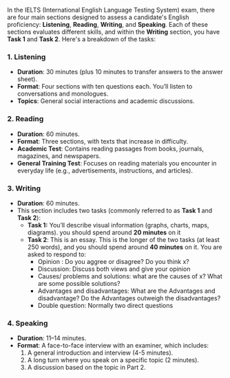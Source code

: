 In the IELTS (International English Language Testing System) exam, there are four main sections designed to assess a candidate's English proficiency: **Listening**, **Reading**, **Writing**, and **Speaking**. Each of these sections evaluates different skills, and within the **Writing** section, you have **Task 1** and **Task 2**. Here's a breakdown of the tasks:

### 1. **Listening**

- **Duration**: 30 minutes (plus 10 minutes to transfer answers to the answer sheet).
- **Format**: Four sections with ten questions each. You’ll listen to conversations and monologues.
- **Topics**: General social interactions and academic discussions.

### 2. **Reading**

- **Duration**: 60 minutes.
- **Format**: Three sections, with texts that increase in difficulty.
- **Academic Test**: Contains reading passages from books, journals, magazines, and newspapers.
- **General Training Test**: Focuses on reading materials you encounter in everyday life (e.g., advertisements, instructions, and articles).

### 3. **Writing**

- **Duration**: 60 minutes.
- This section includes two tasks (commonly referred to as **Task 1** and **Task 2**):
    - **Task 1:** You’ll describe visual information (graphs, charts, maps, diagrams). you should spend around **20 minutes** on it
    - **Task 2**: This is an essay. This is the longer of the two tasks (at least 250 words), and you should spend around **40 minutes** on it. You are asked to respond to:
	    - Opinion : Do you aggree or disagree? Do you think x?
	    - Discussion: Discuss both views and give your opinion
	    - Causes/ problems and solutions: what are the causes of x? What are some possible solutions?
	    - Advantages and disadvantages: What are the Advantages and disadvantage? Do the Advantages outweigh the disadvantages?
	    - Double question: Normally two direct questions

### 4. **Speaking**

- **Duration**: 11–14 minutes.
- **Format**: A face-to-face interview with an examiner, which includes:
    1. A general introduction and interview (4-5 minutes).
    2. A long turn where you speak on a specific topic (2 minutes).
    3. A discussion based on the topic in Part 2.